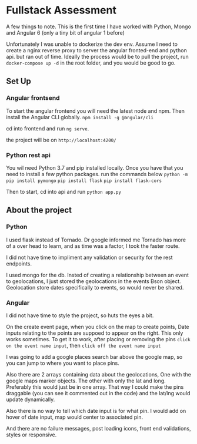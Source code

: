 # Fullstack Assessment

A few things to note. 
This is the first time I have worked with Python, Mongo and Angular 6 (only a tiny bit of angular 1 before)

Unfortunately I was unable to dockerize the dev env. 
Assume I need to create a nginx reverse proxy to server the angular fronted-end and python api. but ran out of time.
Ideally the process would be to pull the project, run `docker-compose up -d` in the root folder, and you would be good to go.

## Set Up
### Angular frontsend
To start the angular frontend you will need the latest node and npm.
Then install the Angular CLI globally. `npm install -g @angular/cli`

cd into frontend and run `ng serve`.

the project will be on `http://localhost:4200/`

### Python rest api
You wil need Python 3.7 and pip installed locally. 
Once you have that you need to install a few python packages. run the commands below
`python -m pip install pymongo`
`pip install flask`
`pip install flask-cors`

Then to start, cd into api and run `python app.py`

## About the project
### Python
I used flask instead of Tornado. Dr google informed me Tornado has more of a over head to learn, and as time was a factor, I took the faster route.

I did not have time to impliment any validation or security for the rest endpoints.

I used mongo for the db. 
Insted of creating a relationship between an event to geolocations, I just stored the geolocations in the events Bson object. Geolocation store dates specifically to events, so would never be shared.

### Angular
I did not have time to style the project, so huts the eyes a bit. 

On the create event page, when you click on the map to create points, Date inputs relating to the points are suppoed to appear on the right. This only works sometimes. To get it to work, after placing or removing the pins `click on the event name input`, then `click off the event name input`

I was going to add a google places search bar above the google map, so you can jump to where you want to place pins.

Also there are 2 arrays containing data about the geolocations, 
One with the google maps marker objects. The other with only the lat and long. Preferably this would just be in one array. That way I could make the pins draggable (you can see it commented out in the code) and the lat/lng would update dynamically.

Also there is no way to tell which date input is for what pin. I would add on hover of date input, map would center to associated pin.

And there are no failure messages, post loading icons, front end validations, styles or responsive.
